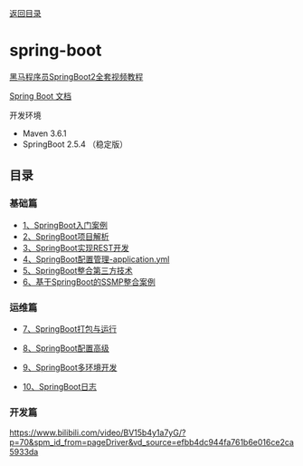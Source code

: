 [返回目录](/blog/java/java-learn-road.md)

# spring-boot

[黑马程序员SpringBoot2全套视频教程](https://www.bilibili.com/video/BV15b4y1a7yG/)

[Spring Boot 文档](https://felord.cn/_doc/_springboot/2.1.5.RELEASE/_book/pages/boot-documentation.html)


开发环境

- Maven 3.6.1
- SpringBoot 2.5.4 （稳定版）

## 目录

### 基础篇

- [1、SpringBoot入门案例](/blog/java/spring-boot/1-create-spring-boot.md)
- [2、SpringBoot项目解析](/blog/java/spring-boot/2-spring-boot-learn.md)
- [3、SpringBoot实现REST开发](/blog/java/spring-boot/3-restful.md)
- [4、SpringBoot配置管理-application.yml](/blog/java/spring-boot/4-configuration.md)
- [5、SpringBoot整合第三方技术](/blog/java/spring-boot/5-spring-boot-integration.md)
- [6、基于SpringBoot的SSMP整合案例](/blog/java/spring-boot/6-spring-boot-ssmp.md)

### 运维篇

- [7、SpringBoot打包与运行](/blog/java/spring-boot/7-spring-boot-package.md)

- [8、SpringBoot配置高级](/blog/java/spring-boot/8-spring-boot-config.md)

- [9、SpringBoot多环境开发](/blog/java/spring-boot/9-spring-boot-env.md)

- [10、SpringBoot日志](/blog/java/spring-boot/10-spring-boot-log.md)


### 开发篇

https://www.bilibili.com/video/BV15b4y1a7yG/?p=70&spm_id_from=pageDriver&vd_source=efbb4dc944fa761b6e016ce2ca5933da